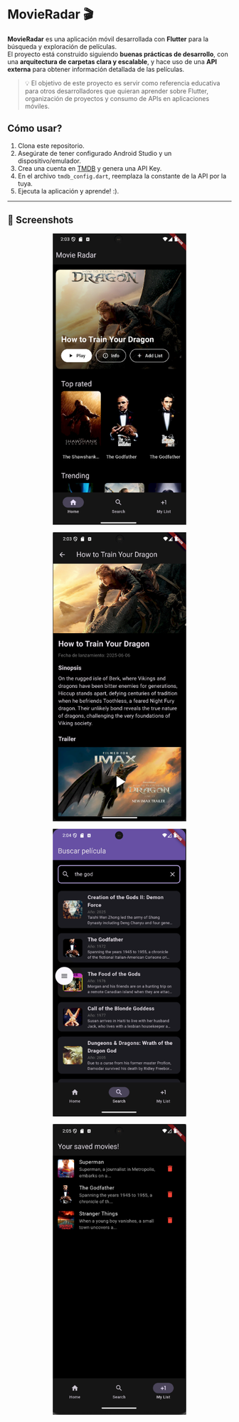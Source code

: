 # MovieRadar 🎬

**MovieRadar** es una aplicación móvil desarrollada con **Flutter** para la búsqueda y exploración de películas.  
El proyecto está construido siguiendo **buenas prácticas de desarrollo**, con una **arquitectura de carpetas clara y escalable**, y hace uso de una **API externa** para obtener información detallada de las películas.

> 💡 El objetivo de este proyecto es servir como referencia educativa para otros desarrolladores que quieran aprender sobre Flutter, organización de proyectos y consumo de APIs en aplicaciones móviles.

## Cómo usar?

1. Clona este repositorio.  
2. Asegúrate de tener configurado Android Studio y un dispositivo/emulador.  
3. Crea una cuenta en [TMDB](https://www.themoviedb.org/) y genera una API Key.  
4. En el archivo `tmdb_config.dart`, reemplaza la constante de la API por la tuya.  
5. Ejecuta la aplicación y aprende! :).

---

## 📸 Screenshots

<p align="center">
  <img src="screenshots/mr1.png" alt="Pantalla principal" width="300"/>
</p>
<p align="center">
  <img src="screenshots/mr2.png" alt="Pantalla de búsqueda" width="300"/>
</p>
<p align="center">
  <img src="screenshots/mr3.png" alt="Resultados de búsqueda" width="300"/>
</p>
<p align="center">
  <img src="screenshots/mr4.png" alt="Detalle de película" width="300"/>
</p>
